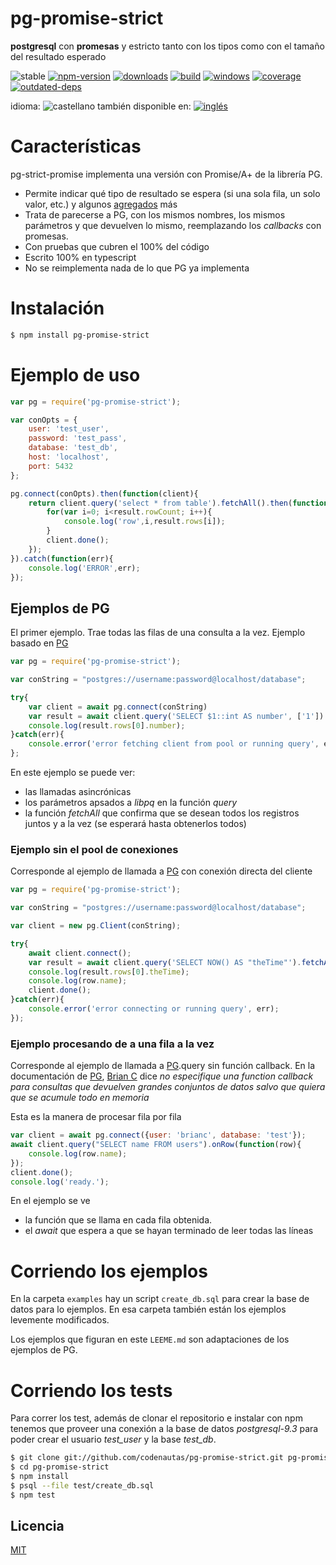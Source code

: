 <!--multilang v0 es:LEEME.md en:README.md -->
# pg-promise-strict

<!--lang:es-->
**postgresql** con **promesas** y estricto tanto con los tipos como con el tamaño del resultado esperado

<!--lang:en--]
postgresql with promises and strict types and returning size of results

[!--lang:*-->

<!-- cucardas -->
![stable](https://img.shields.io/badge/stability-stable-brightgreen.svg)
[![npm-version](https://img.shields.io/npm/v/pg-promise-strict.svg)](https://npmjs.org/package/pg-promise-strict)
[![downloads](https://img.shields.io/npm/dm/pg-promise-strict.svg)](https://npmjs.org/package/pg-promise-strict)
[![build](https://github.com/codenautas/pg-promise-strict/actions/workflows/node.js.yml/badge.svg)](https://github.com/codenautas/pg-promise-strict/actions/workflows/node.js.yml)
[![windows](https://ci.appveyor.com/api/projects/status/github/codenautas/pg-promise-strict?svg=true)](https://ci.appveyor.com/project/codenautas/pg-promise-strict)
[![coverage](https://img.shields.io/coveralls/codenautas/pg-promise-strict/master.svg)](https://coveralls.io/r/codenautas/pg-promise-strict)
[![outdated-deps](https://img.shields.io/github/issues-search/codenautas/pg-promise-strict?color=9cf&label=outdated-deps&query=is%3Apr%20author%3Aapp%2Fdependabot%20is%3Aopen)](https://github.com/codenautas/pg-promise-strict/pulls/app%2Fdependabot)

<!--multilang buttons-->

idioma: ![castellano](https://raw.githubusercontent.com/codenautas/multilang/master/img/lang-es.png)
también disponible en:
[![inglés](https://raw.githubusercontent.com/codenautas/multilang/master/img/lang-en.png)](README.md)

<!--lang:es-->

# Características

pg-strict-promise implementa una versión con Promise/A+ de la librería PG.
 * Permite indicar qué tipo de resultado se espera (si una sola fila, un solo valor, etc.) y algunos [agregados](docs/agregados.md) más
 * Trata de parecerse a PG, con los mismos nombres, los mismos parámetros y que devuelven lo mismo, reemplazando los *callbacks* con promesas.
 * Con pruebas que cubren el 100% del código
 * Escrito 100% en typescript
 * No se reimplementa nada de lo que PG ya implementa

<!--lang:en--]

# Features

PG Promise/A+ in the strict way:
 * The same functions, with the same name and same retunrs that in PG, but without callbacks
 * covers 100% by test.
 * 100% coded in typescript
 * No reimplement nothing that PG does
 * Some [additions](docs/additions.md) for comfort

<!--lang:es-->

# Instalación

<!--lang:en--]

# Install

[!--lang:*-->

```sh
$ npm install pg-promise-strict
```

<!--lang:es-->

# Ejemplo de uso

<!--lang:en--]

# Use example

[!--lang:*-->

```js 
var pg = require('pg-promise-strict');

var conOpts = {
    user: 'test_user',
    password: 'test_pass',
    database: 'test_db',
    host: 'localhost',
    port: 5432
};

pg.connect(conOpts).then(function(client){
    return client.query('select * from table').fetchAll().then(function(result){
        for(var i=0; i<result.rowCount; i++){
            console.log('row',i,result.rows[i]);
        }
        client.done();
    });
}).catch(function(err){
    console.log('ERROR',err);
});
```

<!--lang:es-->

## Ejemplos de PG

El primer ejemplo. Trae todas las filas de una consulta a la vez. Ejemplo basado en [PG](https://www.npmjs.com/package/pg#client-pooling)

<!--lang:en--]

## Examples of PG

The first easy example. One simple query that returns all rows. Example based in [PG](https://www.npmjs.com/package/pg#client-pooling)

[!--lang:*-->

```js
var pg = require('pg-promise-strict');

var conString = "postgres://username:password@localhost/database";

try{ 
    var client = await pg.connect(conString)
    var result = await client.query('SELECT $1::int AS number', ['1']).fetchAll();
    console.log(result.rows[0].number);
}catch(err){
    console.error('error fetching client from pool or running query', err);
};
```

<!--lang:es-->

En este ejemplo se puede ver:
 * las llamadas asincrónicas
 * los parámetros apsados a *libpq* en la función *query*
 * la función *fetchAll* que confirma que se desean todos los registros juntos y a la vez (se esperará hasta obtenerlos todos)

<!--lang:en--]

In this example you see:
 * async calls
 * parameters passed to *libpq* in the query function
 * the *fetchAll* function that convirms that you want all rows.

<!--lang:es-->

### Ejemplo sin el pool de conexiones

Corresponde al ejemplo de llamada a [PG](https://github.com/brianc/node-postgres#client-instance)
con conexión directa del cliente

<!--lang:en--]

### Example without connection pool

Corresponds to calls to [PG](https://github.com/brianc/node-postgres#client-instance) 
direct client instance

[!--lang:*-->

```js
var pg = require('pg-promise-strict');

var conString = "postgres://username:password@localhost/database";

var client = new pg.Client(conString);

try{
    await client.connect();
    var result = await client.query('SELECT NOW() AS "theTime"').fetchAll();
    console.log(result.rows[0].theTime);
    console.log(row.name);
    client.done();
}catch(err){
    console.error('error connecting or running query', err);
});
```

<!--lang:es-->

### Ejemplo procesando de a una fila a la vez

Corresponde al ejemplo de llamada a [PG](https://github.com/brianc/node-postgres/wiki/Client#simple-query-without-callback).query 
sin función callback. En la documentación de [PG](https://github.com/brianc/node-postgres/wiki/Client#parameters-1),
[Brian C](https://github.com/brianc) dice *no especifique una function callback para consultas que devuelven grandes conjuntos de datos salvo que quiera que se acumule todo en memoria*
 
Esta es la manera de procesar fila por fila

<!--lang:en--]

### Example with fetch row by row

Corresponds to calls to [PG](https://github.com/brianc/node-postgres/wiki/Client#simple-query-without-callback).query 
without callback. In [PG](https://github.com/brianc/node-postgres/wiki/Client#parameters-1) documentation 
[Brian C](https://github.com/brianc) says *do not provide callback function for large result sets unless you're okay with loading the entire result set into memory*
 
This is the way for process data row by row
 
[!--lang:*-->

```js
var client = await pg.connect({user: 'brianc', database: 'test'});
await client.query("SELECT name FROM users").onRow(function(row){
    console.log(row.name);
});
client.done();
console.log('ready.');
```

<!--lang:es-->

En el ejemplo se ve 
  * la función que se llama en cada fila obtenida. 
  * el *await* que espera a que se hayan terminado de leer todas las líneas

<!--lang:en--]

In this example you see:
  * the on-row callback
  * the *await* until the query has finished

<!--lang:es-->

# Corriendo los ejemplos

En la carpeta `examples` hay un script `create_db.sql` para crear la base de datos para lo ejemplos. 
En esa carpeta también están los ejemplos levemente modificados. 

Los ejemplos que figuran en este `LEEME.md` son adaptaciones de los ejemplos de PG.

<!--lang:en--]

# Running the examples

In the `examples` directory the `create_db.sql` script can be used to create de test database.
In the same directory there are the example slightly modified. 

[!--lang:es-->

# Corriendo los tests

Para correr los test, además de clonar el repositorio e instalar con npm
tenemos que proveer una conexión a la base de datos *postgresql-9.3* para
poder crear el usuario *test_user* y la base *test_db*.

<!--lang:en--]

# Running tests

Clone the repository and install the developer dependencies in then normal way. 
You must provide a *postgresql-9.3* instalation for create a *test_db*.
Then you can test pg-promise-strict
 
[!--lang:*-->

```sh
$ git clone git://github.com/codenautas/pg-promise-strict.git pg-promise-strict
$ cd pg-promise-strict 
$ npm install
$ psql --file test/create_db.sql
$ npm test
```

<!--lang:es-->

## Licencia

<!--lang:en--]

## License

[!--lang:*-->

[MIT](LICENSE)
